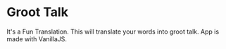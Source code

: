 # Groot Talk
It's a Fun Translation.
This will translate your words into groot talk.
App is made with VanillaJS.
